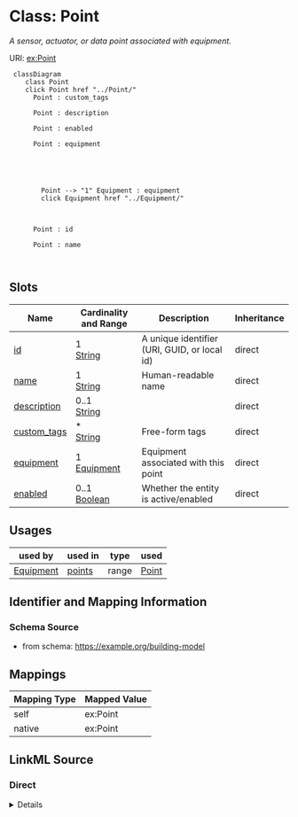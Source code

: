 

# Class: Point 


_A sensor, actuator, or data point associated with equipment._





URI: [ex:Point](https://example.org/onto/Point)





```mermaid
 classDiagram
    class Point
    click Point href "../Point/"
      Point : custom_tags
        
      Point : description
        
      Point : enabled
        
      Point : equipment
        
          
    
        
        
        Point --> "1" Equipment : equipment
        click Equipment href "../Equipment/"
    

        
      Point : id
        
      Point : name
        
      
```




<!-- no inheritance hierarchy -->


## Slots

| Name | Cardinality and Range | Description | Inheritance |
| ---  | --- | --- | --- |
| [id](id.md) | 1 <br/> [String](String.md) | A unique identifier (URI, GUID, or local id) | direct |
| [name](name.md) | 1 <br/> [String](String.md) | Human-readable name | direct |
| [description](description.md) | 0..1 <br/> [String](String.md) |  | direct |
| [custom_tags](custom_tags.md) | * <br/> [String](String.md) | Free-form tags | direct |
| [equipment](equipment.md) | 1 <br/> [Equipment](Equipment.md) | Equipment associated with this point | direct |
| [enabled](enabled.md) | 0..1 <br/> [Boolean](Boolean.md) | Whether the entity is active/enabled | direct |





## Usages

| used by | used in | type | used |
| ---  | --- | --- | --- |
| [Equipment](Equipment.md) | [points](points.md) | range | [Point](Point.md) |







## Identifier and Mapping Information






### Schema Source


* from schema: https://example.org/building-model




## Mappings

| Mapping Type | Mapped Value |
| ---  | ---  |
| self | ex:Point |
| native | ex:Point |






## LinkML Source

<!-- TODO: investigate https://stackoverflow.com/questions/37606292/how-to-create-tabbed-code-blocks-in-mkdocs-or-sphinx -->

### Direct

<details>
```yaml
name: Point
description: A sensor, actuator, or data point associated with equipment.
from_schema: https://example.org/building-model
slots:
- id
- name
- description
- custom_tags
- equipment
- enabled

```
</details>

### Induced

<details>
```yaml
name: Point
description: A sensor, actuator, or data point associated with equipment.
from_schema: https://example.org/building-model
attributes:
  id:
    name: id
    description: A unique identifier (URI, GUID, or local id)
    from_schema: https://example.org/building-model
    rank: 1000
    identifier: true
    alias: id
    owner: Point
    domain_of:
    - Site
    - Building
    - Level
    - Space
    - Equipment
    - Point
    - Campus
    range: string
    required: true
  name:
    name: name
    description: Human-readable name
    from_schema: https://example.org/building-model
    rank: 1000
    alias: name
    owner: Point
    domain_of:
    - Site
    - Building
    - Level
    - Space
    - Equipment
    - Point
    - Campus
    range: string
    required: true
  description:
    name: description
    from_schema: https://example.org/building-model
    rank: 1000
    alias: description
    owner: Point
    domain_of:
    - Site
    - Building
    - Level
    - Space
    - Equipment
    - Point
    - Campus
    range: string
    required: false
  custom_tags:
    name: custom_tags
    description: Free-form tags
    from_schema: https://example.org/building-model
    rank: 1000
    alias: custom_tags
    owner: Point
    domain_of:
    - Site
    - Building
    - Level
    - Space
    - Equipment
    - Point
    range: string
    multivalued: true
    inlined: true
    inlined_as_list: true
  equipment:
    name: equipment
    description: Equipment associated with this point
    from_schema: https://example.org/building-model
    rank: 1000
    alias: equipment
    owner: Point
    domain_of:
    - Point
    range: Equipment
    required: true
  enabled:
    name: enabled
    description: Whether the entity is active/enabled
    from_schema: https://example.org/building-model
    rank: 1000
    alias: enabled
    owner: Point
    domain_of:
    - Equipment
    - Point
    range: boolean

```
</details>